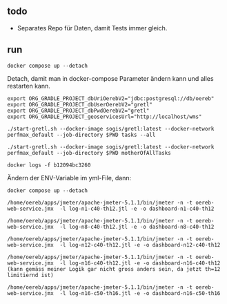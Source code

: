 ## todo
- Separates Repo für Daten, damit Tests immer gleich.


## run

```
docker compose up --detach
```
Detach, damit man in docker-compose Parameter ändern kann und alles restarten kann.

```
export ORG_GRADLE_PROJECT_dbUriOerebV2="jdbc:postgresql://db/oereb"
export ORG_GRADLE_PROJECT_dbUserOerebV2="gretl"
export ORG_GRADLE_PROJECT_dbPwdOerebV2="gretl"
export ORG_GRADLE_PROJECT_geoservicesUrl="http://localhost/wms"
```

```
./start-gretl.sh --docker-image sogis/gretl:latest --docker-network perfmax_default --job-directory $PWD tasks --all
```

```
./start-gretl.sh --docker-image sogis/gretl:latest --docker-network perfmax_default --job-directory $PWD motherOfAllTasks
```

```
docker logs -f b12094bc3260
```

Ändern der ENV-Variable im yml-File, dann:

```
docker compose up --detach
```

```
/home/oereb/apps/jmeter/apache-jmeter-5.1.1/bin/jmeter -n -t oereb-web-service.jmx  -l log-n1-c40-th12.jtl -e -o dashboard-n1-c40-th12

/home/oereb/apps/jmeter/apache-jmeter-5.1.1/bin/jmeter -n -t oereb-web-service.jmx  -l log-n8-c40-th12.jtl -e -o dashboard-n8-c40-th12

/home/oereb/apps/jmeter/apache-jmeter-5.1.1/bin/jmeter -n -t oereb-web-service.jmx  -l log-n12-c40-th12.jtl -e -o dashboard-n12-c40-th12

/home/oereb/apps/jmeter/apache-jmeter-5.1.1/bin/jmeter -n -t oereb-web-service.jmx  -l log-n16-c40-th12.jtl -e -o dashboard-n16-c40-th12 
(kann gemäss meiner Logik gar nicht gross anders sein, da jetzt th=12 limitiernd ist)

/home/oereb/apps/jmeter/apache-jmeter-5.1.1/bin/jmeter -n -t oereb-web-service.jmx  -l log-n16-c50-th16.jtl -e -o dashboard-n16-c50-th16 

```